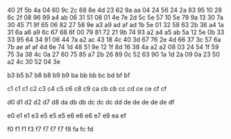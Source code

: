 40
2f  5b
4a
04  60  9c
2c
68  8e
4d
23	62	9a	aa
04
24	56
24
2a	83  95
10
28  6c
2f
08  96  99  a4	ab
06
31	51
08
01  4e  7e
2d
5c  5e
57
10	5e  79  9a
13
30  7a
30
45	71  9f
65
06  82
27
58	9e	a3	a9  ad	af
ad
1b	5e
01
32	58	63
2b
36  a4
1a
31	6a	a6	a9
6c
67  68
6f
00	79  81
72
21  9b
74
93	a2	a4	a5  ab
5a
12  5e
0b
33  33	95
64
34  91
06
44  7a	a2  ac
43
18  4c
40
3d	67  76
2e
4d  66
37
3c  57  6a	7b  ae	af	af
4d
6e	74
1d
48	51  9e
12
1f  8d
16
38	4a  a2  a2
08
03  24
54
1f  59  75
3a
38	4c
0a
27	60  75	85  a7
2b
26  89
0c
52	63  90
1a
1d  2a
09
0a	23	50	a2
4c
30	52
04
3e

b3
b5
b7
b8	b8
b9	b9
ba
bb	bb
bc
bd
bf  bf

c1	c1  c1
c2
c3
c4
c5
c6
c8
c9
ca
cb	cb
cc
cd
ce	ce
cf	cf

d0
d1
d2  d2
d7
d8
da
db	db
dc	dc	dc
dd
de	de	de	de	de
df

e0
e1	e1
e3
e5	e5	e5
e6	e6  e6
e7
e9
ea
ef

f0
f1	f1
f3
f7	f7  f7	f7
f8
fa
fc
fd
